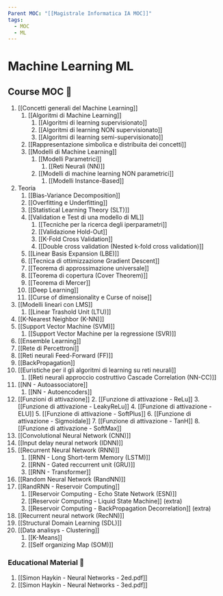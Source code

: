 ```yaml
---
Parent MOC: "[[Magistrale Informatica IA MOC]]"
tags:
  - MOC
  - ML
---
```

# Machine Learning ML

## Course MOC  📒
1. [[Concetti generali del Machine Learning]]
	1. [[Algoritmi di Machine Learning]]
		1. [[Algoritmi di learning supervisionato]]
		2. [[Algoritmi di learning NON supervisionato]]
		3. [[Algoritmi di learning semi-supervisionato]]
	2. [[Rappresentazione simbolica e distribuita dei concetti]]
	3. [[Modelli di Machine Learning]]
		1. [[Modelli Parametrici]]
			1. [[Reti Neurali (NN)]]
		2. [[Modelli di machine learning NON parametrici]]
			1. [[Modelli Instance-Based]]
2. Teoria
	1. [[Bias-Variance Decomposition]]
	2. [[Overfitting e Underfitting]]
	3. [[Statistical Learning Theory (SLT)]]
	4. [[Validation e Test di una modello di ML]]
		1. [[Tecniche per la ricerca degli iperparametri]]
		2. [[Validazione Hold-Out]]
		3. [[K-Fold Cross Validation]]
		4. [[Double cross validation (Nested k-fold cross validation)]]
	5. [[Linear Basis Expansion (LBE)]]
	6. [[Tecnica di ottimizzazione Gradient Descent]]
	7. [[Teorema di approssimazione universale]]
	8. [[Teorema di copertura (Cover Theorem)]]
	9. [[Teorema di Mercer]]
	10. [[Deep Learning]]
	11. [[Curse of dimensionality e Curse of noise]]
3. [[Modelli lineari con LMS]]
	1. [[Linear Trashold Unit (LTU)]]
4. [[K-Nearest Neighbor (K-NN)]]
5. [[Support Vector Machine (SVM)]]
	1. [[Support Vector Machine per la regressione (SVR)]]
6. [[Ensemble Learning]]
7. [[Rete di Percettroni]]
8. [[Reti neurali Feed-Forward (FF)]]
9. [[BackPropagation]]
10. [[Euristiche per il gli algoritmi di learning su reti neurali]]
	1. [[Reti neurali approccio costruttivo Cascade Correlation (NN-CC)]]
11. [[NN - Autoassociatore]]
	1. [[NN - Autoencoders]]
12. [[Funzioni di attivazione]]
	2. [[Funzione di attivazione - ReLu]]
	3. [[Funzione di attivazione - LeakyReLu]]
	4. [[Funzione di attivazione - ELU]]
	5. [[Funzione di attivazione - SoftPlus]]
	6. [[Funzione di attivazione - Sigmoidale]]
	7. [[Funzione di attivazione - TanH]]
	8. [[Funzione di attivazione - SoftMax]]
13. [[Convolutional Neural Network  (CNN)]]
14. [[Input delay neural network (IDNN)]]
15. [[Recurrent Neural Network (RNN)]]
	1. [[RNN - Long Short-term Memory (LSTM)]]
	2. [[RNN - Gated reccurrent unit (GRU)]] 
	3. [[RNN - Transformer]] 
16. [[Random Neural Network (RandNN)]]
17. [[RandRNN - Reservoir Computing]] 
	1. [[Reservoir Computing - Echo State Network (ESN)]] 
	2. [[Reservoir Computing - Liquid State Machine]] (extra)
	3. [[Reservoir Computing - BackPropagation Decorrelation]] (extra)
18. [[Recurrent neural network (RecNN)]]
19. [[Structural Domain Learning (SDL)]]
20. [[Data analisys - Clustering]]
	1. [[K-Means]]
	2. [[Self organizing Map (SOM)]]


### Educational Material 🧱
1. [[Simon Haykin - Neural Networks - 2ed.pdf]]
2. [[Simon Haykin - Neural Networks - 3ed.pdf]]




